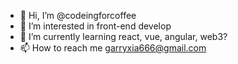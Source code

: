- 👋 Hi, I’m @codeingforcoffee
- 👀 I’m interested in front-end develop
- 🌱 I’m currently learning react, vue, angular, web3?
- 📫 How to reach me garryxia666@gmail.com

<!---
codeingforcoffee/codeingforcoffee is a ✨ special ✨ repository because its `README.md` (this file) appears on your GitHub profile.
You can click the Preview link to take a look at your changes.
--->
